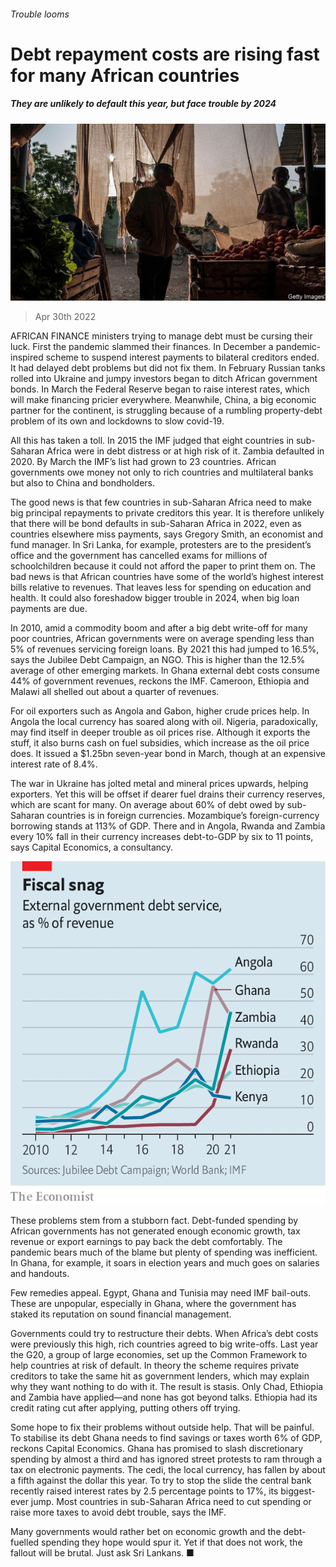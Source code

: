 ###### Trouble looms

# Debt repayment costs are rising fast for many African countries 

##### They are unlikely to default this year, but face trouble by 2024 

![image](images/20220430_map501.jpg) 

> Apr 30th 2022 

AFRICAN FINANCE ministers trying to manage debt must be cursing their luck. First the pandemic slammed their finances. In December a pandemic-inspired scheme to suspend interest payments to bilateral creditors ended. It had delayed debt problems but did not fix them. In February Russian tanks rolled into Ukraine and jumpy investors began to ditch African government bonds. In March the Federal Reserve began to raise interest rates, which will make financing pricier everywhere. Meanwhile, China, a big economic partner for the continent, is struggling because of a rumbling property-debt problem of its own and lockdowns to slow covid-19.

All this has taken a toll. In 2015 the IMF judged that eight countries in sub-Saharan Africa were in debt distress or at high risk of it. Zambia defaulted in 2020. By March the IMF’s list had grown to 23 countries. African governments owe money not only to rich countries and multilateral banks but also to China and bondholders.


The good news is that few countries in sub-Saharan Africa need to make big principal repayments to private creditors this year. It is therefore unlikely that there will be bond defaults in sub-Saharan Africa in 2022, even as countries elsewhere miss payments, says Gregory Smith, an economist and fund manager. In Sri Lanka, for example, protesters are  to the president’s office and the government has cancelled exams for millions of schoolchildren because it could not afford the paper to print them on. The bad news is that African countries have some of the world’s highest interest bills relative to revenues. That leaves less for spending on education and health. It could also foreshadow bigger trouble in 2024, when big loan payments are due.

In 2010, amid a commodity boom and after a big debt write-off for many poor countries, African governments were on average spending less than 5% of revenues servicing foreign loans. By 2021 this had jumped to 16.5%, says the Jubilee Debt Campaign, an NGO. This is higher than the 12.5% average of other emerging markets. In Ghana external debt costs consume 44% of government revenues, reckons the IMF. Cameroon, Ethiopia and Malawi all shelled out about a quarter of revenues.

For oil exporters such as Angola and Gabon, higher crude prices help. In Angola the local currency has soared along with oil. Nigeria, paradoxically, may find itself in deeper trouble as oil prices rise. Although it exports the stuff, it also burns cash on fuel subsidies, which increase as the oil price does. It issued a $1.25bn seven-year bond in March, though at an expensive interest rate of 8.4%.

The war in Ukraine has jolted metal and mineral prices upwards, helping exporters. Yet this will be offset if dearer fuel drains their currency reserves, which are scant for many. On average about 60% of debt owed by sub-Saharan countries is in foreign currencies. Mozambique’s foreign-currency borrowing stands at 113% of GDP. There and in Angola, Rwanda and Zambia every 10% fall in their currency increases debt-to-GDP by six to 11 points, says Capital Economics, a consultancy.

![image](images/20220430_MAC056.png) 


These problems stem from a stubborn fact. Debt-funded spending by African governments has not generated enough economic growth, tax revenue or export earnings to pay back the debt comfortably. The pandemic bears much of the blame but plenty of spending was inefficient. In Ghana, for example, it soars in election years and much goes on salaries and handouts.

Few remedies appeal. Egypt, Ghana and Tunisia may need IMF bail-outs. These are unpopular, especially in Ghana, where the government has staked its reputation on sound financial management.

Governments could try to restructure their debts. When Africa’s debt costs were previously this high, rich countries agreed to big write-offs. Last year the G20, a group of large economies, set up the Common Framework to help countries at risk of default. In theory the scheme requires private creditors to take the same hit as government lenders, which may explain why they want nothing to do with it. The result is stasis. Only Chad, Ethiopia and Zambia have applied—and none has got beyond talks. Ethiopia had its credit rating cut after applying, putting others off trying.

Some hope to fix their problems without outside help. That will be painful. To stabilise its debt Ghana needs to find savings or taxes worth 6% of GDP, reckons Capital Economics. Ghana has promised to slash discretionary spending by almost a third and has ignored street protests to ram through a tax on electronic payments. The cedi, the local currency, has fallen by about a fifth against the dollar this year. To try to stop the slide the central bank recently raised interest rates by 2.5 percentage points to 17%, its biggest-ever jump. Most countries in sub-Saharan Africa need to cut spending or raise more taxes to avoid debt trouble, says the IMF.

Many governments would rather bet on economic growth and the debt-fuelled spending they hope would spur it. Yet if that does not work, the fallout will be brutal. Just ask Sri Lankans. ■

